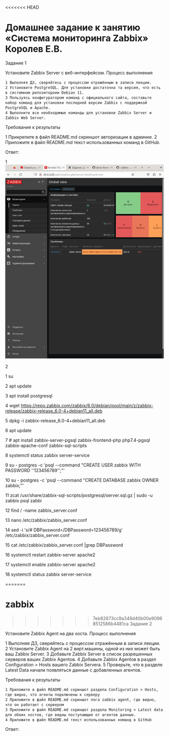 <<<<<<< HEAD
# Домашнее задание к занятию «Система мониторинга Zabbix» Королев Е.В.

Задание 1

Установите Zabbix Server с веб-интерфейсом.
Процесс выполнения

    1 Выполняя ДЗ, сверяйтесь с процессом отражённым в записи лекции.
    2 Установите PostgreSQL. Для установки достаточна та версия, что есть в системном репозитороии Debian 11.
    3 Пользуясь конфигуратором команд с официального сайта, составьте набор команд для установки последней версии Zabbix с поддержкой PostgreSQL и Apache.
    4 Выполните все необходимые команды для установки Zabbix Server и Zabbix Web Server.

Требования к результаты

   1 Прикрепите в файл README.md скриншот авторизации в админке.
   2 Приложите в файл README.md текст использованных команд в GitHub.


Ответ:

1 ![1](https://github.com/Evgenii199130/-zabbix-.-.-/blob/main/Scrin/1.png)

2 
  

1 su

2 apt update

3 apt install postgresql

4 wget https://repo.zabbix.com/zabbix/6.0/debian/pool/main/z/zabbix-release/zabbix-release_6.0-4+debian11_all.deb

5 dpkg -i zabbix-release_6.0-4+debian11_all.deb

6 apt update 

7  # apt install zabbix-server-pgsql zabbix-frontend-php php7.4-pgsql zabbix-apache-conf zabbix-sql-scripts

8  systemctl status zabbix server-service

9 su - postgres -c 'psql --command "CREATE USER zabbix WITH PASSWORD '\'123456789\'';"'

10 su - postgres -c 'psql --command "CREATE DATABASE zabbix OWNER zabbix;"'

11 zcat /usr/share/zabbix-sql-scripts/postgresql/server.sql.gz | sudo -u zabbix psql zabbi

12 find / -name zabbix_server.conf

13 nano /etc/zabbix/zabbix_server.conf

14 sed -i 's/# DBPassword=/DBPassword=123456789/g' /etc/zabbix/zabbix_server.conf

15 cat /etc/zabbix/zabbix_server.conf |grep DBPassword

16 systemctl restart zabbix-server apache2

17 systemctl enable zabbix-server apache2

18 systemctl status zabbix server-service

=======
# zabbix
>>>>>>> 7eb82873cc9a348d40b00e90968512586b4481ca
Задание 2

Установите Zabbix Agent на два хоста.
Процесс выполнения

   1  Выполняя ДЗ, сверяйтесь с процессом отражённым в записи лекции.
   2 Установите Zabbix Agent на 2 вирт.машины, одной из них может быть ваш Zabbix Server.
   3 Добавьте Zabbix Server в список разрешенных серверов ваших Zabbix Agentов.
   4 Добавьте Zabbix Agentов в раздел Configuration > Hosts вашего Zabbix Servera.
   5 Проверьте, что в разделе Latest Data начали появляться данные с добавленных агентов.

Требования к результаты

    1 Приложите в файл README.md скриншот раздела Configuration > Hosts, где видно, что агенты подключены к серверу
    2 Приложите в файл README.md скриншот лога zabbix agent, где видно, что он работает с сервером
    3 Приложите в файл README.md скриншот раздела Monitoring > Latest data для обоих хостов, где видны поступающие от агентов данные.
    4 Приложите в файл README.md текст использованных команд в GitHub


Ответ:


